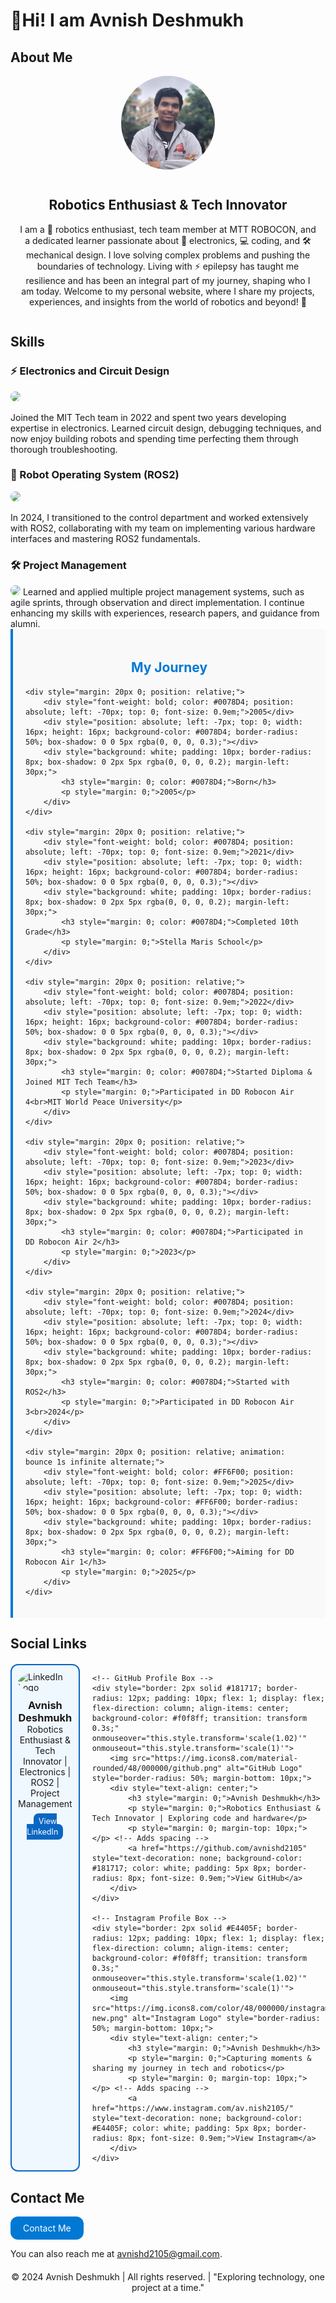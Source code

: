 # 👋Hi! I am Avnish Deshmukh

## About Me
<div style="display: flex; flex-direction: column; align-items: center; text-align: center; margin-bottom: 20px;">
    <img src="./profile_picture.jpeg" alt="Profile Picture" style="border-radius: 50%; width: 150px; height: 150px; margin-bottom: 15px;">
    <div style="max-width: 600px; padding: 0 15px;">
        <h2>Robotics Enthusiast & Tech Innovator</h2>
        <p>I am a 🤖 robotics enthusiast, tech team member at MTT ROBOCON, and a dedicated learner passionate about 🔧 electronics, 💻 coding, and 🛠️ mechanical design. I love solving complex problems and pushing the boundaries of technology. Living with ⚡ epilepsy has taught me resilience and has been an integral part of my journey, shaping who I am today. Welcome to my personal website, where I share my projects, experiences, and insights from the world of robotics and beyond! 🚀</p>
    </div>
</div>

## Skills

### ⚡ Electronics and Circuit Design
<img src="https://img.shields.io/badge/Electronics-FF6F00?style=for-the-badge&logo=arduino&logoColor=white" style="border-radius: 12px;">

Joined the MIT Tech team in 2022 and spent two years developing expertise in electronics. Learned circuit design, debugging techniques, and now enjoy building robots and spending time perfecting them through thorough troubleshooting.

### 🤖 Robot Operating System (ROS2)
<img src="https://img.shields.io/badge/ROS2-22314E?style=for-the-badge&logo=ros&logoColor=white" style="border-radius: 12px;">

In 2024, I transitioned to the control department and worked extensively with ROS2, collaborating with my team on implementing various hardware interfaces and mastering ROS2 fundamentals.

### 🛠️ Project Management

<img src="https://img.shields.io/badge/Project%20Management-0078D4?style=for-the-badge&logo=microsoftteams&logoColor=white" style="border-radius: 12px;">
Learned and applied multiple project management systems, such as agile sprints, through observation and direct implementation. I continue enhancing my skills with experiences, research papers, and guidance from alumni.

<div style="position: relative; max-width: 600px; margin: auto; padding: 20px; border-left: 4px solid #0078D4; background-color: #f9f9f9;">
    <h2 style="text-align: center; color: #0078D4;">My Journey</h2>
    
    <div style="margin: 20px 0; position: relative;">
        <div style="font-weight: bold; color: #0078D4; position: absolute; left: -70px; top: 0; font-size: 0.9em;">2005</div>
        <div style="position: absolute; left: -7px; top: 0; width: 16px; height: 16px; background-color: #0078D4; border-radius: 50%; box-shadow: 0 0 5px rgba(0, 0, 0, 0.3);"></div>
        <div style="background: white; padding: 10px; border-radius: 8px; box-shadow: 0 2px 5px rgba(0, 0, 0, 0.2); margin-left: 30px;">
            <h3 style="margin: 0; color: #0078D4;">Born</h3>
            <p style="margin: 0;">2005</p>
        </div>
    </div>
    
    <div style="margin: 20px 0; position: relative;">
        <div style="font-weight: bold; color: #0078D4; position: absolute; left: -70px; top: 0; font-size: 0.9em;">2021</div>
        <div style="position: absolute; left: -7px; top: 0; width: 16px; height: 16px; background-color: #0078D4; border-radius: 50%; box-shadow: 0 0 5px rgba(0, 0, 0, 0.3);"></div>
        <div style="background: white; padding: 10px; border-radius: 8px; box-shadow: 0 2px 5px rgba(0, 0, 0, 0.2); margin-left: 30px;">
            <h3 style="margin: 0; color: #0078D4;">Completed 10th Grade</h3>
            <p style="margin: 0;">Stella Maris School</p>
        </div>
    </div>
    
    <div style="margin: 20px 0; position: relative;">
        <div style="font-weight: bold; color: #0078D4; position: absolute; left: -70px; top: 0; font-size: 0.9em;">2022</div>
        <div style="position: absolute; left: -7px; top: 0; width: 16px; height: 16px; background-color: #0078D4; border-radius: 50%; box-shadow: 0 0 5px rgba(0, 0, 0, 0.3);"></div>
        <div style="background: white; padding: 10px; border-radius: 8px; box-shadow: 0 2px 5px rgba(0, 0, 0, 0.2); margin-left: 30px;">
            <h3 style="margin: 0; color: #0078D4;">Started Diploma & Joined MIT Tech Team</h3>
            <p style="margin: 0;">Participated in DD Robocon Air 4<br>MIT World Peace University</p>
        </div>
    </div>

    <div style="margin: 20px 0; position: relative;">
        <div style="font-weight: bold; color: #0078D4; position: absolute; left: -70px; top: 0; font-size: 0.9em;">2023</div>
        <div style="position: absolute; left: -7px; top: 0; width: 16px; height: 16px; background-color: #0078D4; border-radius: 50%; box-shadow: 0 0 5px rgba(0, 0, 0, 0.3);"></div>
        <div style="background: white; padding: 10px; border-radius: 8px; box-shadow: 0 2px 5px rgba(0, 0, 0, 0.2); margin-left: 30px;">
            <h3 style="margin: 0; color: #0078D4;">Participated in DD Robocon Air 2</h3>
            <p style="margin: 0;">2023</p>
        </div>
    </div>

    <div style="margin: 20px 0; position: relative;">
        <div style="font-weight: bold; color: #0078D4; position: absolute; left: -70px; top: 0; font-size: 0.9em;">2024</div>
        <div style="position: absolute; left: -7px; top: 0; width: 16px; height: 16px; background-color: #0078D4; border-radius: 50%; box-shadow: 0 0 5px rgba(0, 0, 0, 0.3);"></div>
        <div style="background: white; padding: 10px; border-radius: 8px; box-shadow: 0 2px 5px rgba(0, 0, 0, 0.2); margin-left: 30px;">
            <h3 style="margin: 0; color: #0078D4;">Started with ROS2</h3>
            <p style="margin: 0;">Participated in DD Robocon Air 3<br>2024</p>
        </div>
    </div>

    <div style="margin: 20px 0; position: relative; animation: bounce 1s infinite alternate;">
        <div style="font-weight: bold; color: #FF6F00; position: absolute; left: -70px; top: 0; font-size: 0.9em;">2025</div>
        <div style="position: absolute; left: -7px; top: 0; width: 16px; height: 16px; background-color: #FF6F00; border-radius: 50%; box-shadow: 0 0 5px rgba(0, 0, 0, 0.3);"></div>
        <div style="background: white; padding: 10px; border-radius: 8px; box-shadow: 0 2px 5px rgba(0, 0, 0, 0.2); margin-left: 30px;">
            <h3 style="margin: 0; color: #FF6F00;">Aiming for DD Robocon Air 1</h3>
            <p style="margin: 0;">2025</p>
        </div>
    </div>

</div>

<style>
    @keyframes bounce {
        0% {
            transform: translateY(0);
        }
        100% {
            transform: translateY(-5px);
        }
    }
</style>

## Social Links
<div style="display: flex; justify-content: space-between; gap: 20px; margin-top: 20px;">
    <!-- LinkedIn Profile Box -->
    <div style="border: 2px solid #0A66C2; border-radius: 12px; padding: 10px; flex: 1; display: flex; flex-direction: column; align-items: center; background-color: #f0f8ff; transition: transform 0.3s;" onmouseover="this.style.transform='scale(1.02)'" onmouseout="this.style.transform='scale(1)'">
        <img src="https://img.icons8.com/color/48/000000/linkedin-circled.png" alt="LinkedIn Logo" style="border-radius: 50%; margin-bottom: 10px;">
        <div style="text-align: center;">
            <h3 style="margin: 0;">Avnish Deshmukh</h3>
            <p style="margin: 0;">Robotics Enthusiast & Tech Innovator | Electronics | ROS2 | Project Management</p>
            <p style="margin: 0; margin-top: 10px;"> </p> <!-- Adds spacing -->
            <a href="https://www.linkedin.com/in/avnish-deshmukh" style="text-decoration: none; background-color: #0A66C2; color: white; padding: 5px 8px; border-radius: 8px; font-size: 0.9em;">View LinkedIn</a>
        </div>
    </div>

    <!-- GitHub Profile Box -->
    <div style="border: 2px solid #181717; border-radius: 12px; padding: 10px; flex: 1; display: flex; flex-direction: column; align-items: center; background-color: #f0f8ff; transition: transform 0.3s;" onmouseover="this.style.transform='scale(1.02)'" onmouseout="this.style.transform='scale(1)'">
        <img src="https://img.icons8.com/material-rounded/48/000000/github.png" alt="GitHub Logo" style="border-radius: 50%; margin-bottom: 10px;">
        <div style="text-align: center;">
            <h3 style="margin: 0;">Avnish Deshmukh</h3>
            <p style="margin: 0;">Robotics Enthusiast & Tech Innovator | Exploring code and hardware</p>
            <p style="margin: 0; margin-top: 10px;"> </p> <!-- Adds spacing -->
            <a href="https://github.com/avnishd2105" style="text-decoration: none; background-color: #181717; color: white; padding: 5px 8px; border-radius: 8px; font-size: 0.9em;">View GitHub</a>
        </div>
    </div>

    <!-- Instagram Profile Box -->
    <div style="border: 2px solid #E4405F; border-radius: 12px; padding: 10px; flex: 1; display: flex; flex-direction: column; align-items: center; background-color: #f0f8ff; transition: transform 0.3s;" onmouseover="this.style.transform='scale(1.02)'" onmouseout="this.style.transform='scale(1)'">
        <img src="https://img.icons8.com/color/48/000000/instagram-new.png" alt="Instagram Logo" style="border-radius: 50%; margin-bottom: 10px;">
        <div style="text-align: center;">
            <h3 style="margin: 0;">Avnish Deshmukh</h3>
            <p style="margin: 0;">Capturing moments & sharing my journey in tech and robotics</p>
            <p style="margin: 0; margin-top: 10px;"> </p> <!-- Adds spacing -->
            <a href="https://www.instagram.com/av.nish2105/" style="text-decoration: none; background-color: #E4405F; color: white; padding: 5px 8px; border-radius: 8px; font-size: 0.9em;">View Instagram</a>
        </div>
    </div>
</div>

<style>
    .contact-button {
        display: inline-block;
        border-radius: 12px;
        background-color: #0078D4; /* Button color */
        color: white; /* Text color */
        text-decoration: none; /* Remove underline from link */
        padding: 10px 20px; /* Padding for the button */
        transition: background-color 0.3s, transform 0.3s; /* Transition effects */
    }

    .contact-button:hover {
        background-color: #005999; /* Darker shade for hover */
        transform: scale(1.05); /* Slightly increase size on hover */
    }
</style>

## Contact Me
<a class="contact-button" href="mailto:avnishd2105@gmail.com">
    Contact Me
</a>

You can also reach me at [avnishd2105@gmail.com](mailto:avnishd2105@gmail.com).

<footer style="text-align: center; margin-top: 20px;">
    © 2024 Avnish Deshmukh | All rights reserved. | "Exploring technology, one project at a time."
</footer>
